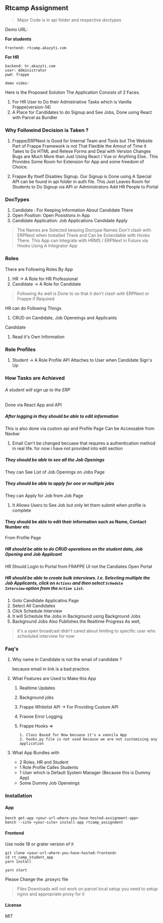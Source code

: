## Rtcamp Assignment


> Major Code is in api folder and respective doctypes

Demo URL:

**For students**
```
Frontend: rtcamp.akazyti.com
```

**For HR**
```
backend: hr.akazyti.com
user: Administrator
pwd: frappe
```


```
demo video: 
```


Here is the Proposed Solution The Application Consists of 2 Faces.

1. For HR User to Do their Admistriative Tasks which is Vanilla Frappe(version-14)
2. A Place for Candidates to do Signup and See Jobs, Done using React with Parcel as Bundler

### Why Followind Decision is Taken ?

1. Frappe/ERPNext is Good for Internal Team and Tools but The Website Part of Frappe Framework is not
That Flexible the Amout of Time it Takes to Do HTML and Relese Forms and Deal with Version Changes
Bugs are Much More than Just Using React / Vue or Anything Else.. This Provides Some Room for Extension for App and some freedom of Choice.

2. Frappe By Itself Disables Signup. Our Signup is Done using A Special API can be found in api folder in auth file. This Just Leaves Room for Students to Do Signup via API or Administrators Add HR People to Portal

### DocTypes

1. Candidate : For Keeping Information About Candidate There
2. Open Position: Open Posistions in App
3. Candidate Application: Job Applications Candidate Apply

> The Names are Selected keeping Doctype Names Don't clash with ERPNext when Installed There and Can be Extendable with Hooks There. This App can Integrate with HRMS / ERPNext in Future via Hooks Using A Integrator App


### Roles

There are Following Roles By App
1. HR -> A Role for HR Professional
2. Candidate  -> A Role for Candidate

> Following As well is Done to  so that it don't clash with ERPNext or Frappe if Required

HR can do Following Things
1. CRUD on Candidate, Job Openeings and Applicants

Candidate 
1. Read it's Own Information 


### Role Profiles

1. Student -> A Role Profile API Attaches to User when Candidate Sign's Up


### How Tasks are Achieved

###### A student will sign up to the ERP
Done via React App and API

##### After logging in they should be able to edit information

This is also done via custom api and Profile Page Can be Accessable from Navbar

1. Email Can't be changed becuase that requires a authentication method in real life. for now i have not provided into edit section

##### They should be able to see all the Job Openings

They can See List of Job Openings on Jobs Page

##### They should be able to apply for one or multiple jobs

They can Apply for Job from Job Page

1. It Allows Users to See Job but only let them submit when profile is complete

#### They should be able to edit their information such as Name, Contact Number etc

From Profile Page


##### HR should be able to do CRUD operations on the student data, Job Opening and Job Applicant

HR Should Login to Portal from FRAPPE UI not the Candiates Open Portal


##### HR should be able to create bulk interviews. I.e. Selecting multiple the Job Applicants, click on `Actions` and then select `Schedule Interview` option from the `Action List`.

1. Goto Candidate Applicatins Page
2. Select All Candidates
3. Click Schedule Interview
4. It will Schedule the Jobs in Background using Background Jobs
5. Background Jobs Also Publishes the Realtime Progress As well, 

> it's a open broadcast didn't cared about limiting to specific user who scheduled interview for now





### Faq's
1. Why name in Candidate is not the email of candidate ?
	 
	 because email in link is a bad practice.

2. What Features are Used to Make this App

   1. Realtime Updates
	 2. Background jobs
	 3. Frappe Whitelist API -> For Providing Custom API
	 4. Fraooe Error Logging
	 5. Frappe Hooks => 

			1. Class Based for Now becuase it's a vannila App
			2. hooks.py file is not used because we are not customizing any application

  3. What App Bundles with
		- 2 Roles, HR and Student
		- 1 Role Profile Calles Students
		- 1 User which is Default System Manager (Because this is Dummy App)
		- Some Dummy Job Openeings


### Installation

#### App

```
bench get-app <your-url-where-you-have-hosted-assignment-app>
bench --site <your-site> install-app rtcamp_assignment
```

#### Frontend

Use node 18 or grater version of it

```
git clone <your-url-where-you-have-hosted-frontend>
cd rt_camp_student_app
yarn install

yarn start
```

Please Change the .proxyrc file 

> Files Downloads will not work on parcel local setup you need to setup nginx and appropriate proxy for it

#### License

MIT